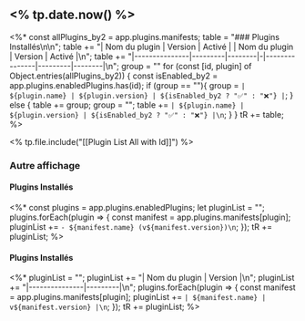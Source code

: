 ## <% tp.date.now() %>

<%*
const allPlugins_by2 = app.plugins.manifests;
table = "### Plugins Installés\n\n";
table += "| Nom du plugin | Version | Activé | | Nom du plugin | Version | Activé |\n";
table += "|---------------|---------|--------|-|---------------|---------|--------|\n";
group = ""
for (const [id, plugin] of Object.entries(allPlugins_by2)) {
    const isEnabled_by2 = app.plugins.enabledPlugins.has(id);
    if (group == ""){
	    group = `| ${plugin.name} | ${plugin.version} | ${isEnabled_by2 ? "✅" : "❌"} |`;
    } else {
	    table += group;
	    group = "";
	    table += `| ${plugin.name} | ${plugin.version} | ${isEnabled_by2 ? "✅" : "❌"} |\n`;
    }
}
tR += table;
%>

<% tp.file.include("[[Plugin List All with Id]]") %>

### Autre affichage 

#### Plugins Installés
<%*
const plugins = app.plugins.enabledPlugins;
let pluginList = "";
plugins.forEach(plugin => {
    const manifest = app.plugins.manifests[plugin];
    pluginList += `- ${manifest.name} (v${manifest.version})\n`;
});
tR += pluginList;
%>
#### Plugins Installés
<%*
pluginList = "";
pluginList += "| Nom du plugin | Version |\n";
pluginList += "|---------------|---------|\n";
plugins.forEach(plugin => {
    const manifest = app.plugins.manifests[plugin];
    pluginList += `| ${manifest.name} | v${manifest.version} |\n`;
});
tR += pluginList;
%>









